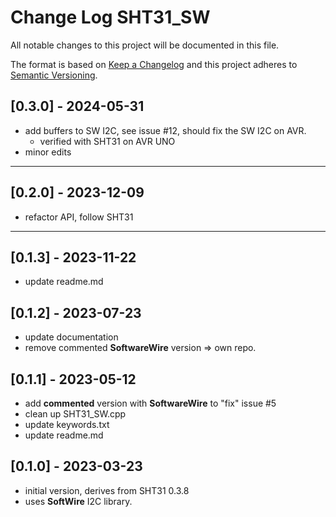 # Change Log SHT31_SW

All notable changes to this project will be documented in this file.

The format is based on [Keep a Changelog](http://keepachangelog.com/)
and this project adheres to [Semantic Versioning](http://semver.org/).


## [0.3.0] - 2024-05-31
- add buffers to SW I2C, see issue #12, should fix the SW I2C on AVR.
  - verified with SHT31 on AVR UNO
- minor edits

----

## [0.2.0] - 2023-12-09
- refactor API, follow SHT31

----

## [0.1.3] - 2023-11-22
- update readme.md

## [0.1.2] - 2023-07-23
- update documentation
- remove commented **SoftwareWire** version => own repo.

## [0.1.1] - 2023-05-12
- add **commented** version with **SoftwareWire** to "fix" issue #5
- clean up SHT31_SW.cpp
- update keywords.txt
- update readme.md

## [0.1.0] - 2023-03-23
- initial version, derives from SHT31 0.3.8
- uses **SoftWire** I2C library.


